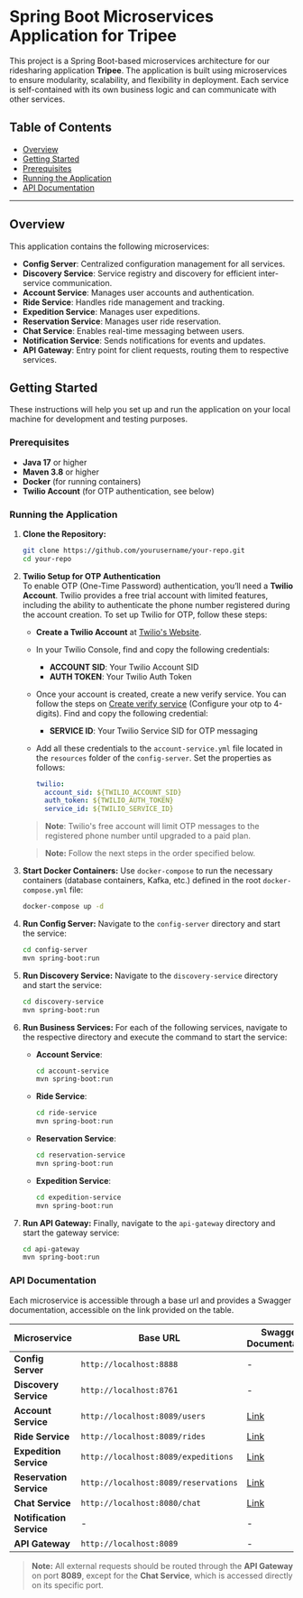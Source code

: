 # Spring Boot Microservices Application  for Tripee

This project is a Spring Boot-based microservices architecture for our ridesharing application **Tripee**. The application is built using microservices to ensure modularity, scalability, and flexibility in deployment. 
Each service is self-contained with its own business logic and can communicate with other services.

## Table of Contents

- [Overview](#overview)
- [Getting Started](#getting-started)
- [Prerequisites](#prerequisites)
- [Running the Application](#running-the-application)
- [API Documentation](#api-documentation)

---

## Overview

This application contains the following microservices:

- **Config Server**: Centralized configuration management for all services.
- **Discovery Service**: Service registry and discovery for efficient inter-service communication.
- **Account Service**: Manages user accounts and authentication.
- **Ride Service**: Handles ride management and tracking.
- **Expedition Service**: Manages user expeditions.
- **Reservation Service**: Manages user ride reservation.
- **Chat Service**: Enables real-time messaging between users.
- **Notification Service**: Sends notifications for events and updates.
- **API Gateway**: Entry point for client requests, routing them to respective services.

## Getting Started

These instructions will help you set up and run the application on your local machine for development and testing purposes.

### Prerequisites

- **Java 17** or higher
- **Maven 3.8** or higher
- **Docker** (for running containers)
- **Twilio Account** (for OTP authentication, see below)

### Running the Application

1. **Clone the Repository:**
   ```bash
   git clone https://github.com/yourusername/your-repo.git
   cd your-repo
   ```

2. **Twilio Setup for OTP Authentication**  
   To enable OTP (One-Time Password) authentication, you’ll need a **Twilio Account**. Twilio provides a free trial account with limited features, including the ability to authenticate the phone number registered during the account creation. To set up Twilio for OTP, follow these steps:

   - **Create a Twilio Account** at [Twilio's Website](https://www.twilio.com/).
   - In your Twilio Console, find and copy the following credentials:
      - **ACCOUNT SID**: Your Twilio Account SID
      - **AUTH TOKEN**: Your Twilio Auth Token
   - Once your account is created, create a new verify service. You can follow the steps on [Create verify service](https://help.twilio.com/articles/360033309133-Getting-Started-with-Twilio-Verify-V2) (Configure your otp to 4-digits). Find and copy the following credential:
      - **SERVICE ID**: Your Twilio Service SID for OTP messaging
   - Add all these credentials to the `account-service.yml` file located in the `resources` folder of the `config-server`. Set the properties as follows:

     ```yaml
     twilio:
       account_sid: ${TWILIO_ACCOUNT_SID}
       auth_token: ${TWILIO_AUTH_TOKEN}
       service_id: ${TWILIO_SERVICE_ID}
     ```

   > **Note**: Twilio's free account will limit OTP messages to the registered phone number until upgraded to a paid plan.

   > **Note:** Follow the next steps in the order specified below.

3. **Start Docker Containers:**
   Use `docker-compose` to run the necessary containers (database containers, Kafka, etc.) defined in the root `docker-compose.yml` file:
   ```bash
   docker-compose up -d
   ```

4. **Run Config Server:**
   Navigate to the `config-server` directory and start the service:
   ```bash
   cd config-server
   mvn spring-boot:run
   ```

5. **Run Discovery Service:**
   Navigate to the `discovery-service` directory and start the service:
   ```bash
   cd discovery-service
   mvn spring-boot:run
   ```

6. **Run Business Services:**
   For each of the following services, navigate to the respective directory and execute the command to start the service:

   - **Account Service**:
     ```bash
     cd account-service
     mvn spring-boot:run
     ```

   - **Ride Service**:
     ```bash
     cd ride-service
     mvn spring-boot:run
     ```

   - **Reservation Service**:
     ```bash
     cd reservation-service
     mvn spring-boot:run
     ```

   - **Expedition Service**:
     ```bash
     cd expedition-service
     mvn spring-boot:run
     ```

7. **Run API Gateway:**
   Finally, navigate to the `api-gateway` directory and start the gateway service:
   ```bash
   cd api-gateway
   mvn spring-boot:run
   ```

### API Documentation
Each microservice is accessible through a base url and provides a Swagger documentation, accessible on the link provided on the table.

| Microservice             | Base URL                             | Swagger Documentation                                                       |
|--------------------------|--------------------------------------|-----------------------------------------------------------------------------|
| **Config Server**        | `http://localhost:8888`              | -                                                                           |
| **Discovery Service**    | `http://localhost:8761`              | -                                                                           |
| **Account Service**      | `http://localhost:8089/users`        | [Link](http://localhost:8089/doc/account-service/swagger-ui/index.html)     |
| **Ride Service**         | `http://localhost:8089/rides`        | [Link](http://localhost:8089/doc/ride-service/swagger-ui/index.html)        |
| **Expedition Service**   | `http://localhost:8089/expeditions`  | [Link](http://localhost:8089/doc/expedition-service/swagger-ui/index.html)  |
| **Reservation Service**  | `http://localhost:8089/reservations` | [Link](http://localhost:8089/doc/reservation-service/swagger-ui/index.html) |
| **Chat Service**         | `http://localhost:8080/chat`         | [Link](http://localhost:8085/doc/account-service/swagger-ui/index.html)     |
| **Notification Service** | -                                    | -                                                                           |
| **API Gateway**          | `http://localhost:8089`              | -                                                                           |

> **Note:** All external requests should be routed through the **API Gateway** on port **8089**, except for the **Chat Service**, which is accessed directly on its specific port.

